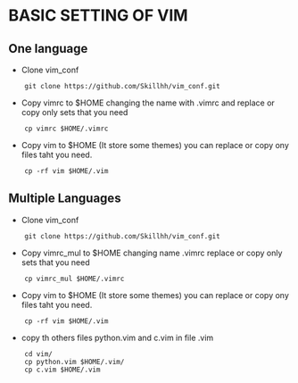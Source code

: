 # BASIC SETTING OF VIM 

## One language
* Clone vim_conf
```
	git clone https://github.com/Skillhh/vim_conf.git
```
* Copy vimrc to $HOME changing the name with .vimrc and replace or copy only sets that you need
```
	cp vimrc $HOME/.vimrc
```
* Copy vim to $HOME (It store some themes) you can replace or copy ony files taht you need. 
```
	cp -rf vim $HOME/.vim
```
## Multiple Languages
* Clone vim_conf
```
	git clone https://github.com/Skillhh/vim_conf.git
```
* Copy vimrc_mul to $HOME changing name .vimrc replace or copy only sets that you need
```
	cp vimrc_mul $HOME/.vimrc
```
* Copy vim to $HOME (It store some themes) you can replace or copy ony files taht you need. 
```
	cp -rf vim $HOME/.vim
```
* copy th others files python.vim and c.vim in file .vim 
```
	cd vim/
	cp python.vim $HOME/.vim/
	cp c.vim $HOME/.vim 
```
